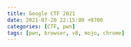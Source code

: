 ```yaml
---
title: Google CTF 2021
date: 2021-07-20 22:15:00 +0700
categories: [CTF, pwn]
tags: [pwn, browser, v8, mojo, chrome]
---
```

